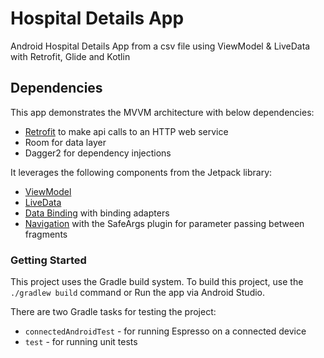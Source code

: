 # Hospital Details App


 Android Hospital Details App from a csv file using ViewModel & LiveData with Retrofit, Glide and Kotlin

## Dependencies
 This app demonstrates the MVVM architecture with below dependencies:

 * [Retrofit](https://square.github.io/retrofit/) to make api calls to an HTTP web service
 * Room for data layer
 * Dagger2 for dependency injections

 It leverages the following components from the Jetpack library:

 * [ViewModel](https://developer.android.com/topic/libraries/architecture/viewmodel)
 * [LiveData](https://developer.android.com/topic/libraries/architecture/livedata)
 * [Data Binding](https://developer.android.com/topic/libraries/data-binding/) with binding adapters
 * [Navigation](https://developer.android.com/topic/libraries/architecture/navigation/) with the SafeArgs plugin for parameter passing between fragments


### Getting Started


This project uses the Gradle build system. To build this project, use the
`./gradlew build` command or Run the app via Android Studio.

There are two Gradle tasks for testing the project:
* `connectedAndroidTest` - for running Espresso on a connected device
* `test` - for running unit tests
